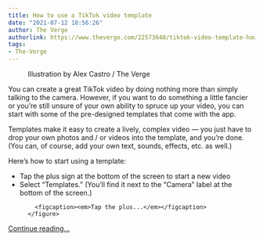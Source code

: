 ```yaml
---
title: How to use a TikTok video template
date: "2021-07-12 18:56:26"
author: The Verge
authorlink: https://www.theverge.com/22573640/tiktok-video-template-how-to-beginner
tags:
- The-Verge
---
```

<figure>
      <img alt="" src="https://cdn.vox-cdn.com/thumbor/ofKmjHvNtJi45jo1x35-ReMsyxU=/0x0:2040x1360/1310x873/cdn.vox-cdn.com/uploads/chorus_image/image/69571941/acastro_200713_1777_tikTok_0002.0.0.jpg" />
        <figcaption>Illustration by Alex Castro / The Verge</figcaption>
    </figure>

  <p id="0eGeIz">You can create a great TikTok video by doing nothing more than simply talking to the camera. However, if you want to do something a little fancier or you’re still unsure of your own ability to spruce up your video, you can start with some of the pre-designed templates that come with the app.</p>
<p id="BQ6x4l">Templates make it easy to create a lively, complex video — you just have to drop your own photos and / or videos into the template, and you’re done. (You can, of course, add your own text, sounds, effects, etc. as well.)</p>
<p id="n7EBR7">Here’s how to start using a template:</p>
<ul>
<li id="MD4uvw">Tap the plus sign at the bottom of the screen to start a new video</li>
<li id="VLNvDe">Select “Templates.” (You’ll find it next to the “Camera” label at the bottom of the screen.)</li>
</ul>
<div><div class="c-image-grid">
<div class="c-image-grid__item">  <figure class="e-image">
        
      <figcaption><em>Tap the plus...</em></figcaption></figure>
</div>
</div></div>
  <p>
    <a href="https://www.theverge.com/22573640/tiktok-video-template-how-to-beginner">Continue reading&hellip;</a>
  </p>